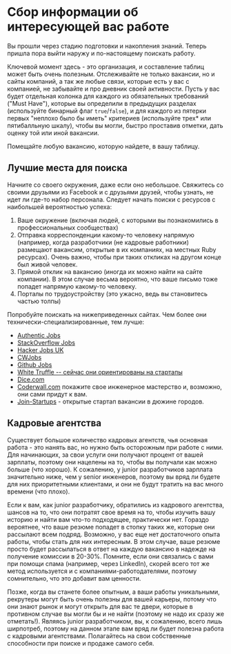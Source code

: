 # Сбор информации об интересующей вас работе

Вы прошли через стадию подготовки и накопления знаний. Теперь пришла пора выйти наружу и по-настоящему поискать работу.

Ключевой момент здесь - это организация, и составление таблиц может быть очень полезным. Отслеживайте не только вакансии, но и сайты компаний, а так же любые связи, которые есть у вас с компанией, не забывайте и про дневник своей активности. Пусть у вас будет отдельная колонка для каждого из обязательных требований ("Must Have"), которые вы определили в предыдущих разделах (используйте бинарный флаг `true`/`false`), и для каждого из пятерки первых "неплохо было бы иметь" критериев (используйте трех* или пятибалльную шкалу), чтобы вы могли, быстро проставив отметки, дать оценку той или иной вакансии.

Помещайте любую вакансию, которую найдете, в вашу таблицу.

## Лучшие места для поиска

Начните со своего окружения, даже если оно небольшое. Свяжитесь со своими друзьями из Facebook и с друзьями друзей, чтобы узнать, не идет ли где-то набор персонала. Следует начать поиски с ресурсов с наибольшей вероятностью успеха:
1. Ваше окружение (включая людей, с которыми вы познакомились в профессиональных сообществах)
2. Отправка корреспонденции какому-то человеку напрямую (например, когда разработчики (не кадровые работники) размещают вакансим, открытые в их компаниях, на местных Ruby ресурсах). Очень важно, чтобы при таких откликах на другом конце был живой человек.
3. Прямой отклик на вакансию (иногда их можно найти на сайте компании). В этом случае весьма вероятно, что ваше письмо тоже попадет напрямую какому-то человеку.
4. Порталы по трудоустройству (это ужасно, ведь вы становитесь частью толпы)

Попробуйте поискать на нижеприведенных сайтах. Чем более они технически-специализированные, тем лучше:

* [Authentic Jobs](http://www.authenticjobs.com)
* [StackOverflow Jobs](http://careers.stackoverflow.com)
* [Hacker Jobs UK](http://hackerjobs.co.uk)
* [CWJobs](http://cwjobs.co.uk)
* [Github Jobs](https://jobs.github.com/)
* [White Truffle -- сейчас они ориентированы на стартапы](http://www.whitetruffle.com)
* [Dice.com](http://www.dice.com)
* [Coderwall.com](http://coderwall.com) покажите свое инженерное мастерство и, возможно, они сами придут к вам.
* [Join-Startups](http://join-startups.com) - открытые стартап вакансии в дюжине городов.

## Кадровые агентства

Существует большое количество кадровых агентств, чья основная работа - это нанять вас, но нужно быть осторожным при работе с ними. Для начинающих, за свои услуги они получают процент от вашей зарплаты, поэтому они нацелены на то, чтобы вы получали как можно больше (что хорошо). К сожалению, у junior разработчиков зарплата значительно ниже, чем у senior инженеров, поэтому вы вряд ли будете для них приоритетными клиентами, и они не будут тратить на вас много времени (что плохо).

Если к вам, как junior разработчику, обратились из кадрового агентства, шансов на то, что они потратят свое время на то, чтобы изучить вашу историю и найти вам что-то подходящее, практически нет. Гораздо вероятнее, что ваше резюме попадет в стопку таких же, которые они рассылают всем подряд. Возможно, у вас еще нет достаточного опыта работы, чтобы стать для них интересным. В этом случае, ваше резюме просто будет рассылаться в ответ на каждую вакансию в надежде на получение комиссии в 20-30%. Помните, если они связались с вами при помощи спама (например, через LinkedIn), скорей всего тот же метод используется и с компаниями-работодателями, поэтому сомнительно, что это добавит вам ценности.

Позже, когда вы станете более опытным, а ваши работы уникальными, рекрутеры могут быть очень полезны для вашей карьеры, потому что они знают рынок и могут открыть для вас те двери, которые в противном случае вы могли бы и не найти (поэтому не надо их сразу же отметать!). Являясь junior разработчиком, вы, к сожалению, всего лишь ширпотреб, поэтому на данном этапе вам вряд ли будет полезна работа с кадровыми агентствами. Полагайтесь на свои собственные способности при поиске и продаже самого себя.
